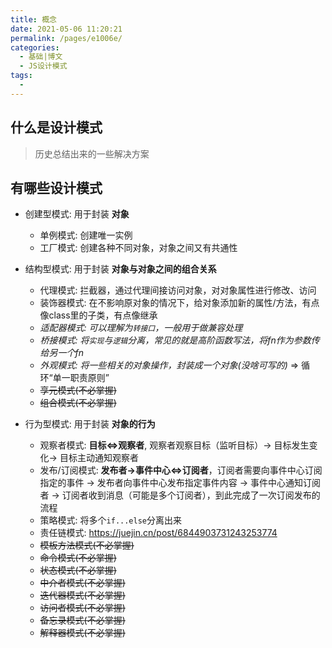 ```yaml
---
title: 概念
date: 2021-05-06 11:20:21
permalink: /pages/e1006e/
categories:
  - 基础|博文
  - JS设计模式
tags:
  - 
---
```



## 什么是设计模式
> 历史总结出来的一些解决方案


## 有哪些设计模式
+ 创建型模式: 用于封装 **对象**
  + 单例模式: 创建唯一实例
  + 工厂模式: 创建各种不同对象，对象之间又有共通性


+ 结构型模式: 用于封装 **对象与对象之间的组合关系**
  + 代理模式: 拦截器，通过代理间接访问对象，对对象属性进行修改、访问
  + 装饰器模式: 在不影响原对象的情况下，给对象添加新的属性/方法，有点像class里的子类，有点像继承
  + _适配器模式: 可以理解为`转接口`，一般用于做兼容处理_
  + _桥接模式: 将`实现`与`逻辑`分离，常见的就是高阶函数写法，将fn作为参数传给另一个fn_
  + _外观模式: 将一些相关的对象操作，封装成一个对象(没啥可写的)_ => 循环“单一职责原则”
  + ~~享元模式(不必掌握)~~
  + ~~组合模式(不必掌握)~~


+ 行为型模式: 用于封装 **对象的行为**
  + 观察者模式: **目标<=>观察者**, 观察者观察目标（监听目标）-> 目标发生变化-> 目标主动通知观察者
  + 发布/订阅模式: **发布者->事件中心<=>订阅者**，订阅者需要向事件中心订阅指定的事件 -> 发布者向事件中心发布指定事件内容 -> 事件中心通知订阅者 -> 订阅者收到消息（可能是多个订阅者），到此完成了一次订阅发布的流程
  + 策略模式: 将多个`if...else`分离出来
  + 责任链模式: https://juejin.cn/post/6844903731243253774
  + ~~模板方法模式(不必掌握)~~
  + ~~命令模式(不必掌握)~~
  + ~~状态模式(不必掌握)~~
  + ~~中介者模式(不必掌握)~~
  + ~~迭代器模式(不必掌握)~~
  + ~~访问者模式(不必掌握)~~
  + ~~备忘录模式(不必掌握)~~
  + ~~解释器模式(不必掌握)~~

